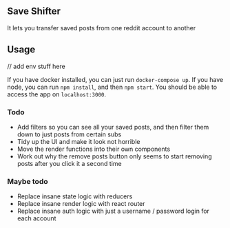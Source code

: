 ## Save Shifter

It lets you transfer saved posts from one reddit account to another

## Usage

// add env stuff here

If you have docker installed, you can just run ```docker-compose up```. If you have node, you can run ```npm install```, and then ```npm start```. You should be able to access the app on ```localhost:3000```.

### Todo

- Add filters so you can see all your saved posts, and then filter them down to just posts from certain subs
- Tidy up the UI and make it look not horrible
- Move the render functions into their own components
- Work out why the remove posts button only seems to start removing posts after you click it a second time


### Maybe todo

- Replace insane state logic with reducers
- Replace insane render logic with react router
- Replace insane auth logic with just a username / password login for each account
